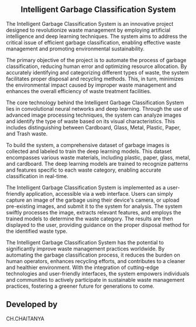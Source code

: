 <h2><center> Intelligent Garbage Classification System </center></h2>

The Intelligent Garbage Classification System is an innovative project designed to revolutionize waste management by employing artificial intelligence and deep learning techniques. The system aims to address the critical issue of efficient garbage classification, enabling effective waste management and promoting environmental sustainability.

The primary objective of the project is to automate the process of garbage classification, reducing human error and optimizing resource allocation. By accurately identifying and categorizing different types of waste, the system facilitates proper disposal and recycling methods. This, in turn, minimizes the environmental impact caused by improper waste management and enhances the overall efficiency of waste treatment facilities.

The core technology behind the Intelligent Garbage Classification System lies in convolutional neural networks and deep learning. Through the use of advanced image processing techniques, the system can analyze images and identify the type of waste based on its visual characteristics. This includes distinguishing between Cardboard, Glass, Metal, Plastic, Paper, and Trash waste.

To build the system, a comprehensive dataset of garbage images is collected and labeled to train the deep learning models. This dataset encompasses various waste materials, including plastic, paper, glass, metal, and cardboard. The deep learning models are trained to recognize patterns and features specific to each waste category, enabling accurate classification in real-time.

The Intelligent Garbage Classification System is implemented as a user-friendly application, accessible via a web interface. Users can simply capture an image of the garbage using their device's camera, or upload pre-existing images, and submit it to the system for analysis. The system swiftly processes the image, extracts relevant features, and employs the trained models to determine the waste category. The results are then displayed to the user, providing guidance on the proper disposal method for the identified waste type.

The Intelligent Garbage Classification System has the potential to significantly improve waste management practices worldwide. By automating the garbage classification process, it reduces the burden on human operators, enhances recycling efforts, and contributes to a cleaner and healthier environment. With the integration of cutting-edge technologies and user-friendly interfaces, the system empowers individuals and communities to actively participate in sustainable waste management practices, fostering a greener future for generations to come.

<h2> Developed by </h2>
CH.CHAITANYA 

